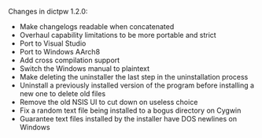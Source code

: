 Changes in dictpw 1.2.0:

- Make changelogs readable when concatenated
- Overhaul capability limitations to be more portable and strict
- Port to Visual Studio
- Port to Windows AArch8
- Add cross compilation support
- Switch the Windows manual to plaintext
- Make deleting the uninstaller the last step in the uninstallation process
- Uninstall a previously installed version of the program before installing a
  new one to delete old files
- Remove the old NSIS UI to cut down on useless choice
- Fix a random text file being installed to a bogus directory on Cygwin
- Guarantee text files installed by the installer have DOS newlines on Windows

